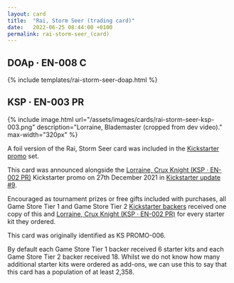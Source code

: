 ```yaml
---
layout: card
title:  "Rai, Storm Seer (trading card)"
date:   2022-06-25 08:44:00 +0100
permalink: rai-storm-seer_(card)
---
```


## DOAp &middot; EN-008 C

{% include templates/rai-storm-seer-doap.html %}

## KSP &middot; EN-003 PR

{% include image.html url="/assets/images/cards/rai-storm-seer-ksp-003.png" description="Lorraine, Blademaster (cropped from dev video)." max-width="320px" %}

A foil version of the Rai, Storm Seer card was included in the [Kickstarter promo](/KSP_(set)) set.

This card was announced alongside the [Lorraine, Crux Knight (KSP &middot; EN-002 PR)](/lorraine-crux-knight#ksp--en-002-pr) Kickstarter promo on 27th December 2021 in [Kickstarter update #9](https://www.kickstarter.com/projects/weebs/grand-archive-tcg/posts/3394515).

Encouraged as tournament prizes or free gifts included with purchases, all Game Store Tier 1 and Game Store Tier 2 <span class="dead-link">[Kickstarter backers](/kickstarter#tiers)</span> received one copy of this and [Lorraine, Crux Knight (KSP &middot; EN-002 PR)](/lorraine-crux-knight#ksp--en-002-pr) for every starter kit they ordered.

This card was originally identified as KS PROMO-006.

By default each Game Store Tier 1 backer received 6 starter kits and each Game Store Tier 2 backer received 18. Whilst we do not know how many additional starter kits were ordered as add-ons, we can use this to say that this card has a population of at least 2,358.